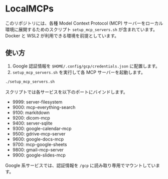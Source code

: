 # LocalMCPs

このリポジトリには、各種 Model Context Protocol (MCP) サーバーをローカル環境に展開するためのスクリプト `setup_mcp_servers.sh` が含まれています。Docker と WSL2 が利用できる環境を前提としています。

## 使い方

1. Google 認証情報を `$HOME/.config/gcp/credentials.json` に配置します。
2. `setup_mcp_servers.sh` を実行して各 MCP サーバーを起動します。

```bash
./setup_mcp_servers.sh
```

スクリプトでは各サービスを以下のポートにバインドします。

- 9999: server-filesystem
- 9000: mcp-everything-search
- 9100: markitdown
- 9200: dicom-mcp
- 9400: server-sqlite
- 9300: google-calendar-mcp
- 9500: gdrive-mcp-server
- 9600: google-docs-mcp
- 9700: mcp-google-sheets
- 9800: gmail-mcp-server
- 9900: google-slides-mcp

Google 系サービスでは、認証情報を `/gcp` に読み取り専用でマウントしています。
